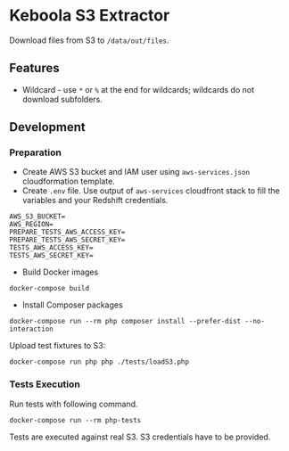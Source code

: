 # Keboola S3 Extractor 

Download files from S3 to `/data/out/files`. 

## Features
- Wildcard - use `*` or `%` at the end for wildcards; wildcards do not download subfolders.

## Development

### Preparation

- Create AWS S3 bucket and IAM user using `aws-services.json` cloudformation template.
- Create `.env` file. Use output of `aws-services` cloudfront stack to fill the variables and your Redshift credentials.
```
AWS_S3_BUCKET=
AWS_REGION=
PREPARE_TESTS_AWS_ACCESS_KEY=
PREPARE_TESTS_AWS_SECRET_KEY=
TESTS_AWS_ACCESS_KEY=
TESTS_AWS_SECRET_KEY=
```

- Build Docker images
```
docker-compose build
```

- Install Composer packages

```
docker-compose run --rm php composer install --prefer-dist --no-interaction
```

Upload test fixtures to S3:
```
docker-compose run php php ./tests/loadS3.php
```

### Tests Execution
Run tests with following command.

```
docker-compose run --rm php-tests
```

Tests are executed against real S3. S3 credentials have to be provided.

